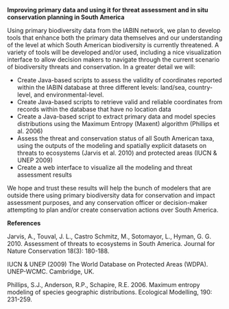 **Improving primary data and using it for threat assessment and in situ conservation planning in South America**

Using primary biodiversity data from the IABIN network, we plan to develop tools that enhance both the primary data themselves and our understanding of the level at which South American biodiversity is currently threatened. A variety of tools will be developed and/or used, including a nice visualization interface to allow decision makers to navigate through the current scenario of biodiversity threats and conservation. In a greater detail we will:

  * Create Java-based scripts to assess the validity of coordinates reported within the IABIN database at three different levels: land/sea, country-level, and environmental-level.
  * Create Java-based scripts to retrieve valid and reliable coordinates from records within the database that have no location data
  * Create a Java-based script to extract primary data and model species distributions using the Maximum Entropy (Maxent) algorithm (Phillips et al. 2006)
  * Assess the threat and conservation status of all South American taxa, using the outputs of the modeling and spatially explicit datasets on threats to ecosystems (Jarvis et al. 2010) and protected areas (IUCN & UNEP 2009)
  * Create a web interface to visualize all the modeling and threat assessment results

We hope and trust these results will help the bunch of modelers that are outside there using primary biodiversity data for conservation and impact assessment purposes, and any conservation officer or decision-maker attempting to plan and/or create conservation actions over South America.


**References**

Jarvis, A., Touval, J. L., Castro Schmitz, M., Sotomayor, L., Hyman, G. G. 2010. Assessment of threats to ecosystems in South America. Journal for Nature Conservation 18(3): 180-188.

IUCN & UNEP (2009) The World Database on Protected Areas (WDPA). UNEP-WCMC. Cambridge, UK.

Phillips, S.J., Anderson, R.P., Schapire, R.E. 2006. Maximum entropy modeling of species geographic distributions. Ecological Modelling, 190: 231-259.